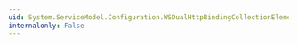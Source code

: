 ```yaml
---
uid: System.ServiceModel.Configuration.WSDualHttpBindingCollectionElement
internalonly: False
---
```

